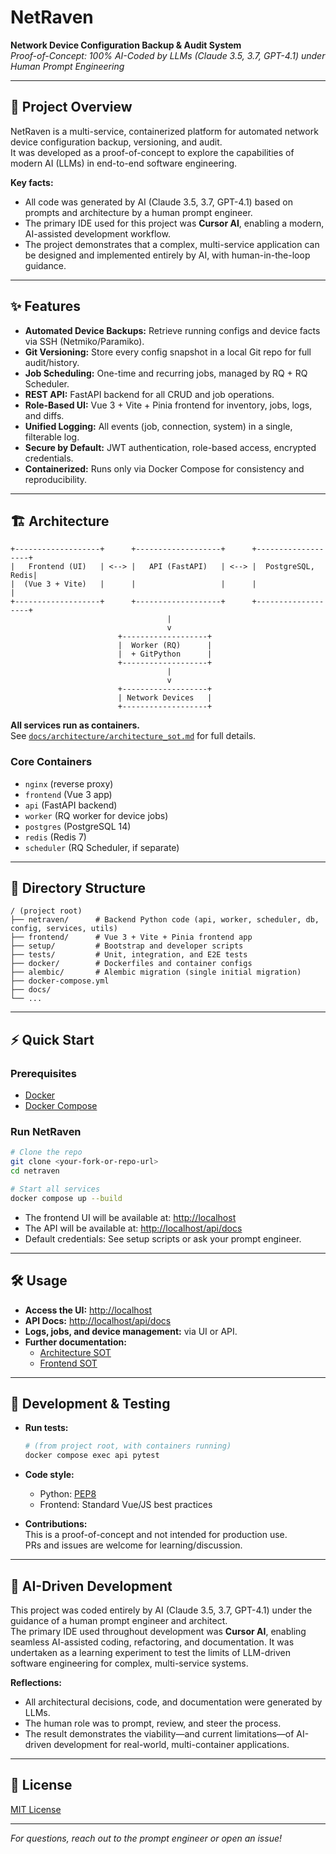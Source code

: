 # NetRaven

**Network Device Configuration Backup & Audit System**  
*Proof-of-Concept: 100% AI-Coded by LLMs (Claude 3.5, 3.7, GPT-4.1) under Human Prompt Engineering*

---

## 🚀 Project Overview

NetRaven is a multi-service, containerized platform for automated network device configuration backup, versioning, and audit.  
It was developed as a proof-of-concept to explore the capabilities of modern AI (LLMs) in end-to-end software engineering.

**Key facts:**
- All code was generated by AI (Claude 3.5, 3.7, GPT-4.1) based on prompts and architecture by a human prompt engineer.
- The primary IDE used for this project was **Cursor AI**, enabling a modern, AI-assisted development workflow.
- The project demonstrates that a complex, multi-service application can be designed and implemented entirely by AI, with human-in-the-loop guidance.

---

## ✨ Features

- **Automated Device Backups:** Retrieve running configs and device facts via SSH (Netmiko/Paramiko).
- **Git Versioning:** Store every config snapshot in a local Git repo for full audit/history.
- **Job Scheduling:** One-time and recurring jobs, managed by RQ + RQ Scheduler.
- **REST API:** FastAPI backend for all CRUD and job operations.
- **Role-Based UI:** Vue 3 + Vite + Pinia frontend for inventory, jobs, logs, and diffs.
- **Unified Logging:** All events (job, connection, system) in a single, filterable log.
- **Secure by Default:** JWT authentication, role-based access, encrypted credentials.
- **Containerized:** Runs only via Docker Compose for consistency and reproducibility.

---

## 🏗️ Architecture

```
+-------------------+      +-------------------+      +-------------------+
|   Frontend (UI)   | <--> |   API (FastAPI)   | <--> |  PostgreSQL, Redis|
|  (Vue 3 + Vite)   |      |                   |      |                   |
+-------------------+      +-------------------+      +-------------------+
                                   |
                                   v
                        +-------------------+
                        |  Worker (RQ)      |
                        |  + GitPython      |
                        +-------------------+
                                   |
                                   v
                        +-------------------+
                        | Network Devices   |
                        +-------------------+
```

**All services run as containers.**  
See [`docs/architecture/architecture_sot.md`](docs/architecture/architecture_sot.md) for full details.

### Core Containers

- `nginx` (reverse proxy)
- `frontend` (Vue 3 app)
- `api` (FastAPI backend)
- `worker` (RQ worker for device jobs)
- `postgres` (PostgreSQL 14)
- `redis` (Redis 7)
- `scheduler` (RQ Scheduler, if separate)

---

## 📁 Directory Structure

```
/ (project root)
├── netraven/      # Backend Python code (api, worker, scheduler, db, config, services, utils)
├── frontend/      # Vue 3 + Vite + Pinia frontend app
├── setup/         # Bootstrap and developer scripts
├── tests/         # Unit, integration, and E2E tests
├── docker/        # Dockerfiles and container configs
├── alembic/       # Alembic migration (single initial migration)
├── docker-compose.yml
├── docs/
└── ...
```

---

## ⚡ Quick Start

### Prerequisites

- [Docker](https://www.docker.com/get-started)
- [Docker Compose](https://docs.docker.com/compose/)

### Run NetRaven

```bash
# Clone the repo
git clone <your-fork-or-repo-url>
cd netraven

# Start all services
docker compose up --build
```

- The frontend UI will be available at: [http://localhost](http://localhost)
- The API will be available at: [http://localhost/api/docs](http://localhost/api/docs)
- Default credentials: See setup scripts or ask your prompt engineer.

---

## 🛠️ Usage

- **Access the UI:** [http://localhost](http://localhost)
- **API Docs:** [http://localhost/api/docs](http://localhost/api/docs)
- **Logs, jobs, and device management:** via UI or API.
- **Further documentation:**  
  - [Architecture SOT](docs/architecture/architecture_sot.md)
  - [Frontend SOT](docs/source_of_truth/frontend_sot.md)

---

## 🧪 Development & Testing

- **Run tests:**  
  ```bash
  # (from project root, with containers running)
  docker compose exec api pytest
  ```
- **Code style:**  
  - Python: [PEP8](https://peps.python.org/pep-0008/)
  - Frontend: Standard Vue/JS best practices

- **Contributions:**  
  This is a proof-of-concept and not intended for production use.  
  PRs and issues are welcome for learning/discussion.

---

## 🤖 AI-Driven Development

This project was coded entirely by AI (Claude 3.5, 3.7, GPT-4.1) under the guidance of a human prompt engineer and architect.  
The primary IDE used throughout development was **Cursor AI**, enabling seamless AI-assisted coding, refactoring, and documentation.
It was undertaken as a learning experiment to test the limits of LLM-driven software engineering for complex, multi-service systems.

**Reflections:**
- All architectural decisions, code, and documentation were generated by LLMs.
- The human role was to prompt, review, and steer the process.
- The result demonstrates the viability—and current limitations—of AI-driven development for real-world, multi-container applications.

---

## 📄 License

[MIT License](LICENSE)

---

*For questions, reach out to the prompt engineer or open an issue!*

